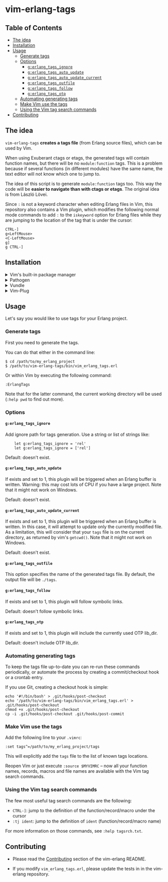 # vim-erlang-tags

## Table of Contents

* [The idea](#the-idea)
* [Installation](#installation)
* [Usage](#usage)
    * [Generate tags](#generate-tags)
    * [Options](#options)
        * [`g:erlang_tags_ignore`](#gerlang_tags_ignore)
        * [`g:erlang_tags_auto_update`](#gerlang_tags_auto_update)
        * [`g:erlang_tags_auto_update_current`](#gerlang_tags_auto_update_current)
        * [`g:erlang_tags_outfile`](#gerlang_tags_outfile)
        * [`g:erlang_tags_follow`](#gerlang_tags_follow)
        * [`g:erlang_tags_otp`](#gerlang_tags_otp)
    * [Automating generating tags](#automating-generating-tags)
    * [Make Vim use the tags](#make-vim-use-the-tags)
    * [Using the Vim tag search commands](#using-the-vim-tag-search-commands)
* [Contributing](#contributing)

## The idea

`vim-erlang-tags` **creates a tags file** (from Erlang source files), which can
be used by Vim.

When using Exuberant ctags or etags, the generated tags will contain function
names, but there will be no `module:function` tags. This is a problem
because if several functions (in different modules) have the same name, the
text editor will not know which one to jump to.

The idea of this script is to generate `module:function` tags too. This way the
code will be **easier to navigate than with ctags or etags**. The original idea
is from László Lövei.

Since `:` is not a keyword character when editing Erlang files in Vim, this
repository also contains a Vim plugin, which modifies the following normal mode
commands to add `:` to the `iskeyword` option for Erlang files while they are
jumping to the location of the tag that is under the cursor:

```
CTRL-]
g<LeftMouse>
<C-LeftMouse>
g]
g CTRL-]
```

## Installation

<details>
<summary>Vim's built-in package manager</summary>

This is the recommended installation method if you use at least Vim 8 and you
don't use another package manager.

Information about Vim's built-in package manager: [`:help packages`].

Installation steps:

1.  Clone this repository (you can replace `foo` with the directory name of your
    choice):

    ```sh
    $ git clone https://github.com/vim-erlang/vim-erlang-tags.git \
          ~/.vim/pack/foo/start/vim-erlang-tags
    ```

2.  Restart Vim.
</details>

<details>
<summary>Pathogen</summary>

Information about Pathogen: [Pathogen repository].

Installation steps:

1.  Clone this repository:

    ```
    $ git clone https://github.com/vim-erlang/vim-erlang-tags.git \
          ~/.vim/bundle/vim-erlang-tags
    ```

2.  Restart Vim.
</details>

<details>
<summary>Vundle</summary>

Information about Vundle: [Vundle repository].

Installation steps:

1.  Add `vim-erlang-tags` to your plugin list in `.vimrc` by inserting
    the line that starts with `Plugin`:

    ```
    call vundle#begin()
      [...]
      Plugin 'vim-erlang/vim-erlang-tags'
      [...]
    call vundle#end()
    ```

2.  Restart Vim.

3.  Run `:PluginInstall`.
</details>

<details>
  <summary>Vim-Plug</summary>

Information about Vim-Plug: [vim-plug repository].

Installation steps:

1.  Add `vim-erlang-tags` to your plugin list in `.vimrc` by inserting the
    line that starts with `Plug`:

    ```
    call plug#begin()
      [...]
      Plug 'vim-erlang/vim-erlang-tags'
      [...]
    call plug#end()
    ```

2.  Restart Vim.

3.  Run `:PlugInstall`.
</details>

## Usage

Let's say you would like to use tags for your Erlang project.

### Generate tags

First you need to generate the tags.

You can do that either in the command line:

```
$ cd /path/to/my_erlang_project
$ /path/to/vim-erlang-tags/bin/vim_erlang_tags.erl
```

Or within Vim by executing the following command:

```
:ErlangTags
```

Note that for the latter command, the current working directory will be used
(`:help pwd` to find out more).

### Options

#### `g:erlang_tags_ignore`

Add ignore path for tags generation. Use a string or list of strings like:

```
    let g:erlang_tags_ignore = 'rel'
    let g:erlang_tags_ignore = ['rel']
```

Default: doesn't exist.

#### `g:erlang_tags_auto_update`

If exists and set to 1, this plugin will be triggered when an Erlang buffer is
written. Warning: this may cost lots of CPU if you have a large project. Note
that it might not work on Windows.

Default: doesn't exist.

#### `g:erlang_tags_auto_update_current`

If exists and set to 1, this plugin will be triggered when an Erlang buffer is
written. In this case, it will attempt to update only the currently modified
file. As a limitation, this will consider that your `tags` file is on the
current directory, as returned by vim's `getcwd()`.
Note that it might not work on Windows.

Default: doesn't exist.

#### `g:erlang_tags_outfile`

This option specifies the name of the generated tags file. By default, the
output file will be `./tags`.

#### `g:erlang_tags_follow`

If exists and set to 1, this plugin will follow symbolic links.

Default: doesn't follow symbolic links.

#### `g:erlang_tags_otp`

If exists and set to 1, this plugin will include the currently used OTP lib_dir.

Default: doesn't include OTP lib_dir.

### Automating generating tags

To keep the tags file up-to-date you can re-run these commands periodically, or
automate the process by creating a commit/checkout hook or a crontab entry.

If you use Git, creating a checkout hook is simple:

```
echo '#!/bin/bash' > .git/hooks/post-checkout
echo '/path/to/vim-erlang-tags/bin/vim_erlang_tags.erl' > .git/hooks/post-checkout
chmod +x .git/hooks/post-checkout
cp -i .git/hooks/post-checkout .git/hooks/post-commit
```

### Make Vim use the tags

Add the following line to your `.vimrc`:

```
:set tags^=/path/to/my_erlang_project/tags
```

This will explicitly add the `tags` file to the list of known tags locations.

Reopen Vim or just execute `:source $MYVIMRC` – now all your function names,
records, macros and file names are available with the Vim tag search commands.

### Using the Vim tag search commands

The few most useful tag search commands are the following:

- `CTRL-]`: jump to the definition of the function/record/macro under the cursor
- `:tj ident`: jump to the definition of `ident` (function/record/macro name)

For more information on those commands, see `:help tagsrch.txt`.

## Contributing

*   Please read the [Contributing][vim-erlang-contributing] section of the
    vim-erlang README.

*   If you modify `vim_erlang_tags.erl`, please update the tests in in the
    vim-erlang repository.

<!-- If you modify the list below, please maintain the order with `:sort i`. -->

[`:help packages`]: https://vimhelp.org/repeat.txt.html#packages
[Pathogen repository]: https://github.com/tpope/vim-pathogen
[vim-erlang-contributing]: https://github.com/vim-erlang/vim-erlang#contributing
[vim-plug repository]: https://github.com/junegunn/vim-plug
[Vundle repository]: https://github.com/VundleVim/Vundle.vim

